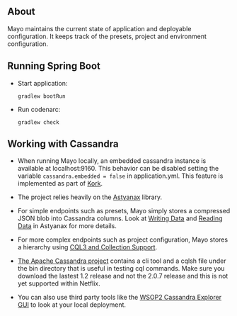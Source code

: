 About
-----

Mayo maintains the current state of application and deployable configuration. It keeps track of the presets, project and environment configuration.

Running Spring Boot
-------------------

* Start application:

  ```gradlew bootRun```

* Run codenarc:

  ```gradlew check```


Working with Cassandra
----------------------

* When running Mayo locally, an embedded cassandra instance is available at localhost:9160. This behavior can be disabled setting the variable `cassandra.embedded = false` in application.yml. This feature is implemented as part of [Kork](https://github.com/spinnaker/kork).

* The project relies heavily on the [Astyanax](https://github.com/Netflix/astyanax) library. 

* For simple endpoints such as presets, Mayo simply stores a compressed JSON blob into Cassandra columns. Look at [Writing Data](https://github.com/Netflix/astyanax/wiki/Writing-data) and [Reading Data](https://github.com/Netflix/astyanax/wiki/Reading-Data) in Astyanax for more details. 

* For more complex endpoints such as project configuration, Mayo stores a hierarchy using [CQL3 and Collection Support](https://github.com/Netflix/astyanax/wiki/Collections). 

* [The Apache Cassandra project](http://cassandra.apache.org/download/) contains a cli tool and a cqlsh file under the bin directory that is useful in testing cql commands. Make sure you download the lastest 1.2 release and not the 2.0.7 release and this is not yet supported within Netflix. 

* You can also use third party tools like the [WSOP2 Cassandra Explorer GUI](https://www.dropbox.com/s/m00uodj1ymkpdzb/wso2carbon-4.0.0-SNAPSHOT.zip) to look at your local deployment. 
